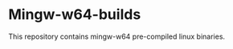 
Mingw-w64-builds
================
This repository contains mingw-w64 pre-compiled linux binaries.

